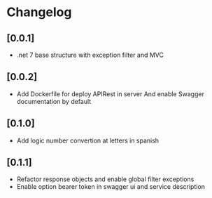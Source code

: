 # Changelog

## [0.0.1] 
- .net 7 base structure with exception filter and MVC

## [0.0.2]
- Add Dockerfile for deploy APIRest in server And enable Swagger documentation by default

## [0.1.0]
- Add logic number convertion at letters in spanish

## [0.1.1]
- Refactor response objects and enable global filter exceptions
- Enable option bearer token in swagger ui and service description